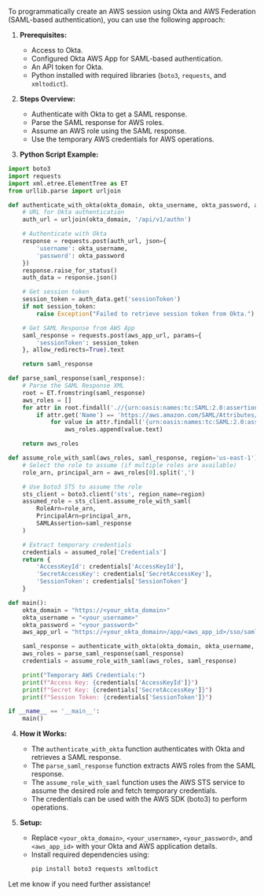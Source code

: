 To programmatically create an AWS session using Okta and AWS Federation (SAML-based authentication), you can use the following approach:

1. **Prerequisites:**
   - Access to Okta.
   - Configured Okta AWS App for SAML-based authentication.
   - An API token for Okta.
   - Python installed with required libraries (`boto3`, `requests`, and `xmltodict`).

2. **Steps Overview:**
   - Authenticate with Okta to get a SAML response.
   - Parse the SAML response for AWS roles.
   - Assume an AWS role using the SAML response.
   - Use the temporary AWS credentials for AWS operations.

3. **Python Script Example:**

```python
import boto3
import requests
import xml.etree.ElementTree as ET
from urllib.parse import urljoin

def authenticate_with_okta(okta_domain, okta_username, okta_password, aws_app_url):
    # URL for Okta authentication
    auth_url = urljoin(okta_domain, '/api/v1/authn')

    # Authenticate with Okta
    response = requests.post(auth_url, json={
        'username': okta_username,
        'password': okta_password
    })
    response.raise_for_status()
    auth_data = response.json()

    # Get session token
    session_token = auth_data.get('sessionToken')
    if not session_token:
        raise Exception("Failed to retrieve session token from Okta.")

    # Get SAML Response from AWS App
    saml_response = requests.post(aws_app_url, params={
        'sessionToken': session_token
    }, allow_redirects=True).text

    return saml_response

def parse_saml_response(saml_response):
    # Parse the SAML Response XML
    root = ET.fromstring(saml_response)
    aws_roles = []
    for attr in root.findall('.//{urn:oasis:names:tc:SAML:2.0:assertion}Attribute'):
        if attr.get('Name') == 'https://aws.amazon.com/SAML/Attributes/Role':
            for value in attr.findall('{urn:oasis:names:tc:SAML:2.0:assertion}AttributeValue'):
                aws_roles.append(value.text)

    return aws_roles

def assume_role_with_saml(aws_roles, saml_response, region='us-east-1'):
    # Select the role to assume (if multiple roles are available)
    role_arn, principal_arn = aws_roles[0].split(',')

    # Use boto3 STS to assume the role
    sts_client = boto3.client('sts', region_name=region)
    assumed_role = sts_client.assume_role_with_saml(
        RoleArn=role_arn,
        PrincipalArn=principal_arn,
        SAMLAssertion=saml_response
    )

    # Extract temporary credentials
    credentials = assumed_role['Credentials']
    return {
        'AccessKeyId': credentials['AccessKeyId'],
        'SecretAccessKey': credentials['SecretAccessKey'],
        'SessionToken': credentials['SessionToken']
    }

def main():
    okta_domain = "https://<your_okta_domain>"
    okta_username = "<your_username>"
    okta_password = "<your_password>"
    aws_app_url = "https://<your_okta_domain>/app/<aws_app_id>/sso/saml"

    saml_response = authenticate_with_okta(okta_domain, okta_username, okta_password, aws_app_url)
    aws_roles = parse_saml_response(saml_response)
    credentials = assume_role_with_saml(aws_roles, saml_response)

    print("Temporary AWS Credentials:")
    print(f"Access Key: {credentials['AccessKeyId']}")
    print(f"Secret Key: {credentials['SecretAccessKey']}")
    print(f"Session Token: {credentials['SessionToken']}")

if __name__ == '__main__':
    main()
```

4. **How it Works:**
   - The `authenticate_with_okta` function authenticates with Okta and retrieves a SAML response.
   - The `parse_saml_response` function extracts AWS roles from the SAML response.
   - The `assume_role_with_saml` function uses the AWS STS service to assume the desired role and fetch temporary credentials.
   - The credentials can be used with the AWS SDK (boto3) to perform operations.

5. **Setup:**
   - Replace `<your_okta_domain>`, `<your_username>`, `<your_password>`, and `<aws_app_id>` with your Okta and AWS application details.
   - Install required dependencies using:
     ```bash
     pip install boto3 requests xmltodict
     ```

Let me know if you need further assistance!

